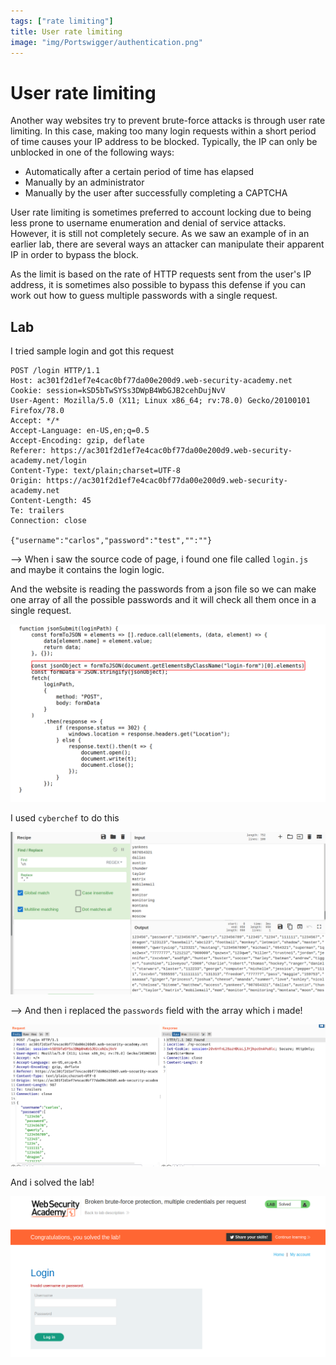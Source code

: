```yaml
---
tags: ["rate limiting"]
title: User rate limiting
image: "img/Portswigger/authentication.png"
---
```


# User rate limiting

Another way websites try to prevent brute-force attacks is through user rate limiting. In this case, making too many login requests within a short period of time causes your IP address to be blocked. Typically, the IP can only be unblocked in one of the following ways:

- Automatically after a certain period of time has elapsed
- Manually by an administrator
- Manually by the user after successfully completing a CAPTCHA

User rate limiting is sometimes preferred to account locking due to being less prone to username enumeration and denial of service attacks. However, it is still not completely secure. As we saw an example of in an earlier lab, there are several ways an attacker can manipulate their apparent IP in order to bypass the block.

As the limit is based on the rate of HTTP requests sent from the user's IP address, it is sometimes also possible to bypass this defense if you can work out how to guess multiple passwords with a single request.

## Lab

I tried sample login and got this request

```
POST /login HTTP/1.1
Host: ac301f2d1ef7e4cac0bf77da00e200d9.web-security-academy.net
Cookie: session=kSD5bTwSYSs3DWpB4WbGJB2cehDujNvV
User-Agent: Mozilla/5.0 (X11; Linux x86_64; rv:78.0) Gecko/20100101 Firefox/78.0
Accept: */*
Accept-Language: en-US,en;q=0.5
Accept-Encoding: gzip, deflate
Referer: https://ac301f2d1ef7e4cac0bf77da00e200d9.web-security-academy.net/login
Content-Type: text/plain;charset=UTF-8
Origin: https://ac301f2d1ef7e4cac0bf77da00e200d9.web-security-academy.net
Content-Length: 45
Te: trailers
Connection: close

{"username":"carlos","password":"test","":""}
```

--> When i saw the source code of page, i found one file called `login.js` and maybe it contains the login logic.

And the website is reading the passwords from a json file so we can make one array of all the possible passwords and it will check all them once in a single request.

![](Attachments/Pastedimage20220203125715.png)

I used `cyberchef` to do this

![](Attachments/Pastedimage20220203125608.png)

--> And then i replaced the `passwords` field with the array which i made!

![](Attachments/Pastedimage20220203125355.png)

And i solved the lab!

![](Attachments/Pastedimage20220203125843.png)
